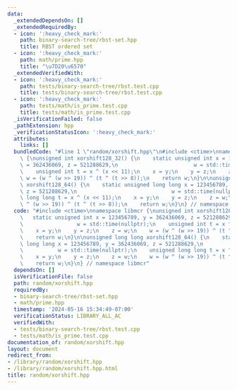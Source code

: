 ```yaml
---
data:
  _extendedDependsOn: []
  _extendedRequiredBy:
  - icon: ':heavy_check_mark:'
    path: binary-search-tree/rbst-set.hpp
    title: RBST ordered set
  - icon: ':heavy_check_mark:'
    path: math/prime.hpp
    title: "\u7D20\u6570"
  _extendedVerifiedWith:
  - icon: ':heavy_check_mark:'
    path: tests/binary-search-tree/rbst.test.cpp
    title: tests/binary-search-tree/rbst.test.cpp
  - icon: ':heavy_check_mark:'
    path: tests/math/is_prime.test.cpp
    title: tests/math/is_prime.test.cpp
  _isVerificationFailed: false
  _pathExtension: hpp
  _verificationStatusIcon: ':heavy_check_mark:'
  attributes:
    links: []
  bundledCode: "#line 1 \"random/xorshift.hpp\"\n#include <ctime>\nnamespace libmcr\
    \ {\nunsigned int xorshift128_32() {\n    static unsigned int x = 123456789, y\
    \ = 362436069, z = 521288629,\n                        w = std::time(nullptr);\n\
    \    unsigned int t = x ^ (x << 11);\n    x = y;\n    y = z;\n    z = w;\n   \
    \ w = (w ^ (w >> 19)) ^ (t ^ (t >> 8));\n    return w;\n}\n\nunsigned long long\
    \ xorshift128_64() {\n    static unsigned long long x = 123456789, y = 362436069,\
    \ z = 521288629,\n                              w = std::time(nullptr);\n    unsigned\
    \ long long t = x ^ (x << 11);\n    x = y;\n    y = z;\n    z = w;\n    w = (w\
    \ ^ (w >> 19)) ^ (t ^ (t >> 8));\n    return w;\n}\n} // namespace libmcr\n"
  code: "#include <ctime>\nnamespace libmcr {\nunsigned int xorshift128_32() {\n \
    \   static unsigned int x = 123456789, y = 362436069, z = 521288629,\n       \
    \                 w = std::time(nullptr);\n    unsigned int t = x ^ (x << 11);\n\
    \    x = y;\n    y = z;\n    z = w;\n    w = (w ^ (w >> 19)) ^ (t ^ (t >> 8));\n\
    \    return w;\n}\n\nunsigned long long xorshift128_64() {\n    static unsigned\
    \ long long x = 123456789, y = 362436069, z = 521288629,\n                   \
    \           w = std::time(nullptr);\n    unsigned long long t = x ^ (x << 11);\n\
    \    x = y;\n    y = z;\n    z = w;\n    w = (w ^ (w >> 19)) ^ (t ^ (t >> 8));\n\
    \    return w;\n}\n} // namespace libmcr"
  dependsOn: []
  isVerificationFile: false
  path: random/xorshift.hpp
  requiredBy:
  - binary-search-tree/rbst-set.hpp
  - math/prime.hpp
  timestamp: '2024-05-16 15:34:49-07:00'
  verificationStatus: LIBRARY_ALL_AC
  verifiedWith:
  - tests/binary-search-tree/rbst.test.cpp
  - tests/math/is_prime.test.cpp
documentation_of: random/xorshift.hpp
layout: document
redirect_from:
- /library/random/xorshift.hpp
- /library/random/xorshift.hpp.html
title: random/xorshift.hpp
---
```

